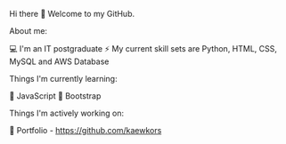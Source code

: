 Hi there 👋
Welcome to my GitHub.

About me:

💻 I'm an IT postgraduate
⚡ My current skill sets are Python, HTML, CSS, MySQL and AWS Database


Things I'm currently learning:

🌱 JavaScript
🌱 Bootstrap


Things I'm actively working on:

🔭 Portfolio - https://github.com/kaewkors
